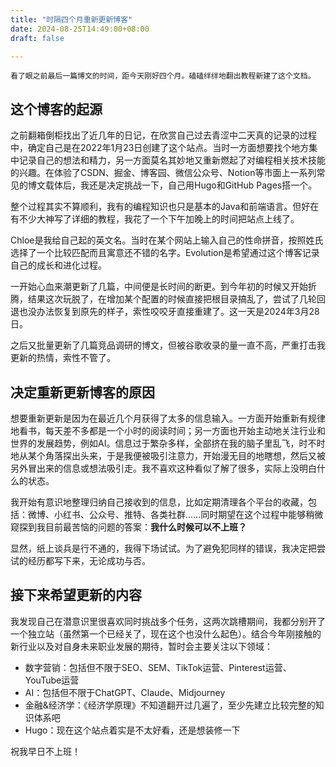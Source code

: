 ```yaml
---
title: "时隔四个月重新更新博客"
date: 2024-08-25T14:49:00+08:00
draft: false

---
```



    看了眼之前最后一篇博文的时间，距今天刚好四个月。磕磕绊绊地翻出教程新建了这个文档。

## 这个博客的起源

之前翻箱倒柜找出了近几年的日记，在欣赏自己过去青涩中二天真的记录的过程中，确定自己是在2022年1月23日创建了这个站点。当时一方面想要找个地方集中记录自己的想法和精力，另一方面莫名其妙地又重新燃起了对编程相关技术技能的兴趣。在体验了CSDN、掘金、博客园、微信公众号、Notion等市面上一系列常见的博文载体后，我还是决定挑战一下，自己用Hugo和GitHub Pages搭一个。

整个过程其实不算顺利，我有的编程知识也只是基本的Java和前端语言。但好在有不少大神写了详细的教程，我花了一个下午加晚上的时间把站点上线了。

Chloe是我给自己起的英文名。当时在某个网站上输入自己的性命拼音，按照姓氏选择了一个比较匹配而且寓意还不错的名字。Evolution是希望通过这个博客记录自己的成长和进化过程。

一开始心血来潮更新了几篇，中间便是长时间的断更。到今年初的时候又开始折腾，结果这次玩脱了，在增加某个配置的时候直接把根目录搞乱了，尝试了几轮回退也没办法恢复到原先的样子，索性咬咬牙直接重建了。这一天是2024年3月28日。

之后又批量更新了几篇竞品调研的博文，但被谷歌收录的量一直不高，严重打击我更新的热情，索性不管了。


## 决定重新更新博客的原因

想要重新更新是因为在最近几个月获得了太多的信息输入。一方面开始重新有规律地看书，每天差不多都是一个小时的阅读时间；另一方面也开始主动地关注行业和世界的发展趋势，例如AI。信息过于繁杂多样，全部挤在我的脑子里乱飞，时不时地从某个角落探出头来，于是我便被吸引注意力，开始漫无目的地瞎想，然后又被另外冒出来的信息或想法吸引走。我不喜欢这种看似了解了很多，实际上没明白什么的状态。

我开始有意识地整理归纳自己接收到的信息，比如定期清理各个平台的收藏，包括：微博、小红书、公众号、推特、各类社群……同时期望在这个过程中能够稍微窥探到我目前最苦恼的问题的答案：**我什么时候可以不上班？**

显然，纸上谈兵是行不通的，我得下场试试。为了避免犯同样的错误，我决定把尝试的经历都写下来，无论成功与否。


## 接下来希望更新的内容

我发现自己在潜意识里很喜欢同时挑战多个任务，这两次跳槽期间，我都分别开了一个独立站（虽然第一个已经关了，现在这个也没什么起色）。结合今年刚接触的新行业以及对自身未来职业发展的期待，暂时会主要关注以下领域：
- 数字营销：包括但不限于SEO、SEM、TikTok运营、Pinterest运营、YouTube运营
- AI：包括但不限于ChatGPT、Claude、Midjourney
- 金融&经济学：《经济学原理》不知道翻开过几遍了，至少先建立比较完整的知识体系吧
- Hugo：现在这个站点着实是不太好看，还是想装修一下



祝我早日不上班！

